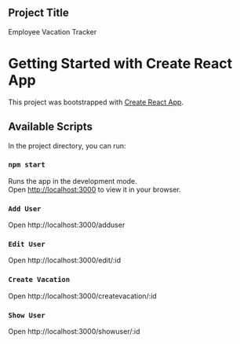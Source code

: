## Project Title
 Employee Vacation Tracker
# Getting Started with Create React App

This project was bootstrapped with [Create React App](https://github.com/facebook/create-react-app).

## Available Scripts


In the project directory, you can run:

### `npm start`

Runs the app in the development mode.\
Open [http://localhost:3000](http://localhost:3000) to view it in your browser.

### `Add User`
Open http://localhost:3000/adduser

### `Edit User`
Open http://localhost:3000/edit/:id

### `Create Vacation`
Open http://localhost:3000/createvacation/:id

### `Show User`
Open http://localhost:3000/showuser/:id
